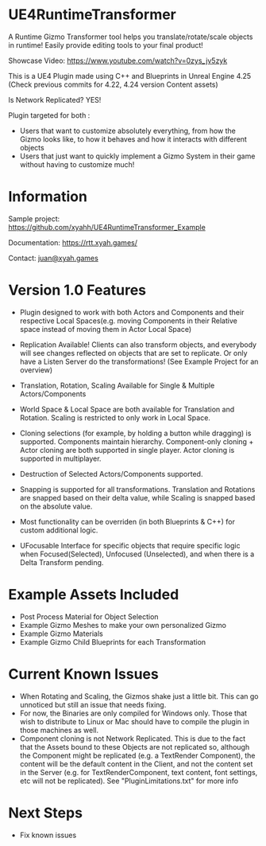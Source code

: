 # UE4RuntimeTransformer
A Runtime Gizmo Transformer tool helps you translate/rotate/scale objects in runtime! Easily provide editing tools to your final product!

Showcase Video: https://www.youtube.com/watch?v=0zys_jv5zyk

This is a UE4 Plugin made using C++ and Blueprints in Unreal Engine 4.25 (Check previous commits for 4.22, 4.24 version Content assets)

Is Network Replicated? YES!

Plugin targeted for both :
- Users that want to customize absolutely everything, from how the Gizmo looks like, to how it behaves and how it interacts with different objects
- Users that just want to quickly implement a Gizmo System in their game without having to customize much!

# Information

Sample project: https://github.com/xyahh/UE4RuntimeTransformer_Example

Documentation:  https://rtt.xyah.games/

Contact: juan@xyah.games


# Version 1.0 Features

- Plugin designed to work with both Actors and Components and their respective Local Spaces(e.g. moving Components in their Relative space instead of moving them in Actor Local Space)

- Replication Available! Clients can also transform objects, and everybody will see changes reflected on objects that are set to replicate. Or only have a Listen Server do the transformations! (See Example Project for an overview)

- Translation, Rotation, Scaling Available for Single & Multiple Actors/Components

- World Space & Local Space are both available for Translation and Rotation. Scaling is restricted to only work in Local Space.

- Cloning selections (for example, by holding a button while dragging) is supported. Components maintain hierarchy. Component-only cloning + Actor cloning are both supported in single player. Actor cloning is supported in multiplayer.

- Destruction of Selected Actors/Components supported.

- Snapping is supported for all transformations. Translation and Rotations are snapped based on their delta value, while Scaling is snapped based on the absolute value.

- Most functionality can be overriden (in both Blueprints & C++) for custom additional logic.

- UFocusable Interface for specific objects that require specific logic when Focused(Selected), Unfocused (Unselected), and when there is a Delta Transform pending.

# Example Assets Included
- Post Process Material for Object Selection
- Example Gizmo Meshes to make your own personalized Gizmo
- Example Gizmo Materials
- Example Gizmo Child Blueprints for each Transformation

# Current Known Issues
- When Rotating and Scaling, the Gizmos shake just a little bit. This can go unnoticed but
still an issue that needs fixing.
- For now, the Binaries are only compiled for Windows only. Those that wish to distribute to Linux or Mac should have to compile the plugin in those machines as well.
- Component cloning is not Network Replicated. This is due to the fact that the Assets bound to these Objects are not replicated so, although the Component might be replicated (e.g. a TextRender Component), the content will be the default content in the Client, and not the content set in the Server (e.g. for TextRenderComponent, text content, font settings, etc will not be replicated). See "PluginLimitations.txt" for more info

# Next Steps
- Fix known issues
